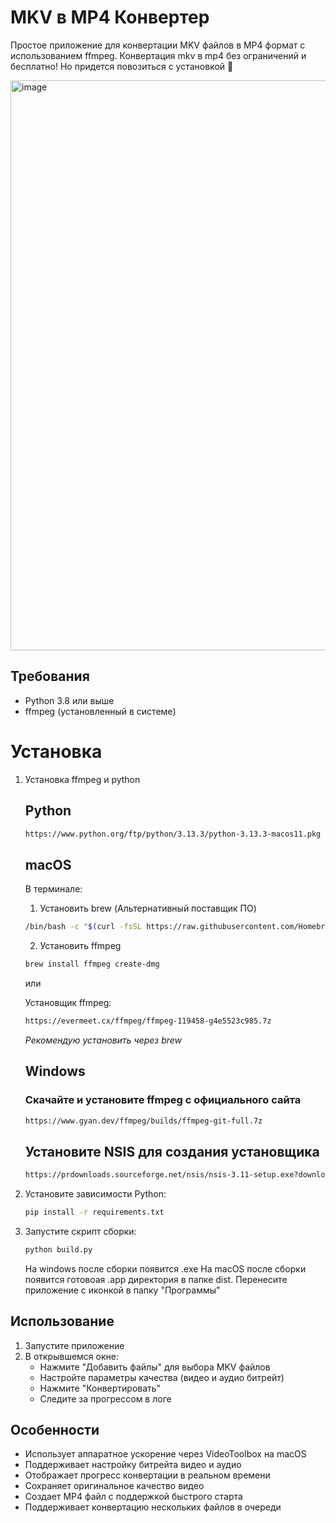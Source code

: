 # MKV в MP4 Конвертер

Простое приложение для конвертации MKV файлов в MP4 формат с использованием ffmpeg. Конвертация mkv в mp4 без ограничений и бесплатно! Но придется повозиться с установкой 🙂 

<img width="912" alt="image" src="https://github.com/user-attachments/assets/ef56fd06-96b2-437e-80a9-c8a46dd39c0d" />


## Требования

- Python 3.8 или выше
- ffmpeg (установленный в системе)

# Установка


1. Установка ffmpeg и python
   ## Python
   ```bash
   https://www.python.org/ftp/python/3.13.3/python-3.13.3-macos11.pkg
   ```
   
   ## macOS
   В терминале:
   1. Установить brew (Альтернативный поставщик ПО)
   ```bash
   /bin/bash -c "$(curl -fsSL https://raw.githubusercontent.com/Homebrew/install/HEAD/install.sh)"
   ```
   2. Установить ffmpeg
   ```bash
   brew install ffmpeg create-dmg
   ```
   
   или
   
   Установщик ffmpeg:
   ```bash
   https://evermeet.cx/ffmpeg/ffmpeg-119458-g4e5523c985.7z
   ```
   _Рекомендую установить через brew_
   
   ## Windows
   
   ### Скачайте и установите ffmpeg с официального сайта
   ```bash
   https://www.gyan.dev/ffmpeg/builds/ffmpeg-git-full.7z
   ```
   ## Установите NSIS для создания установщика
   ```bash
   https://prdownloads.sourceforge.net/nsis/nsis-3.11-setup.exe?download
   ```

3. Установите зависимости Python:
   ```bash
   pip install -r requirements.txt
   ```

4. Запустите скрипт сборки:
   ```bash
   python build.py
   ```
   На windows после сборки появится .exe
   На macOS после сборки появится готовоая .app директория в папке dist. Перенесите приложение с иконкой в папку "Программы"

## Использование

1. Запустите приложение
2. В открывшемся окне:
   - Нажмите "Добавить файлы" для выбора MKV файлов
   - Настройте параметры качества (видео и аудио битрейт)
   - Нажмите "Конвертировать"
   - Следите за прогрессом в логе

## Особенности

- Использует аппаратное ускорение через VideoToolbox на macOS
- Поддерживает настройку битрейта видео и аудио
- Отображает прогресс конвертации в реальном времени
- Сохраняет оригинальное качество видео
- Создает MP4 файл с поддержкой быстрого старта
- Поддерживает конвертацию нескольких файлов в очереди 
